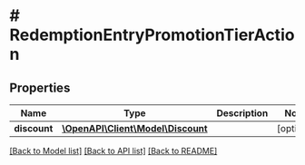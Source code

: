 # # RedemptionEntryPromotionTierAction

## Properties

Name | Type | Description | Notes
------------ | ------------- | ------------- | -------------
**discount** | [**\OpenAPI\Client\Model\Discount**](Discount.md) |  | [optional]

[[Back to Model list]](../../README.md#models) [[Back to API list]](../../README.md#endpoints) [[Back to README]](../../README.md)
